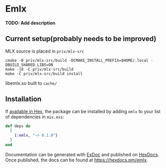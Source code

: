 # Emlx

**TODO: Add description**

## Current setup(probably needs to be improved)

MLX source is placed in `priv/mlx-src`

```
cmake -B priv/mlx-src/build -DCMAKE_INSTALL_PREFIX=$HOME/.local -DBUILD_SHARED_LIBS=ON
make -j8 -C priv/mlx-src/build
make -C priv/mlx-src/build install
```

libemlx.so built to `cache/`

## Installation

If [available in Hex](https://hex.pm/docs/publish), the package can be installed
by adding `emlx` to your list of dependencies in `mix.exs`:

```elixir
def deps do
  [
    {:emlx, "~> 0.1.0"}
  ]
end
```

Documentation can be generated with [ExDoc](https://github.com/elixir-lang/ex_doc)
and published on [HexDocs](https://hexdocs.pm). Once published, the docs can
be found at <https://hexdocs.pm/emlx>.

